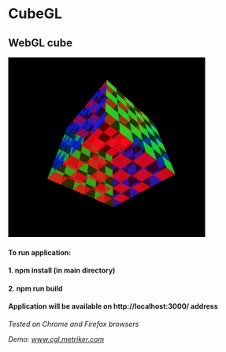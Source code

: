 # CubeGL
## WebGL cube

![Alt text](src/assets/cube.png?raw=true "CubeGL")

#### To run application:

#### 1. npm install (in main directory)

#### 2. npm run build

#### Application will be available on http://localhost:3000/ address

*Tested on Chrome and Firefox browsers*

*Demo: www.cgl.metriker.com*
